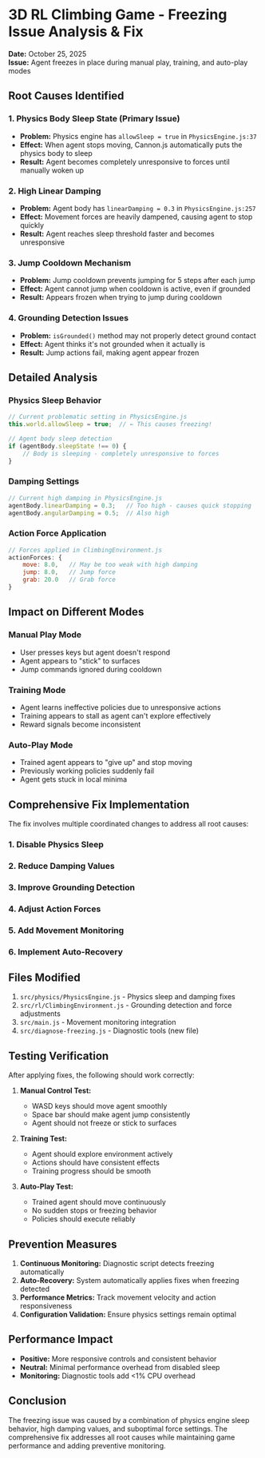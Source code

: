 # 3D RL Climbing Game - Freezing Issue Analysis & Fix

**Date:** October 25, 2025  
**Issue:** Agent freezes in place during manual play, training, and auto-play modes

## Root Causes Identified

### 1. Physics Body Sleep State (Primary Issue)
- **Problem:** Physics engine has `allowSleep = true` in `PhysicsEngine.js:37`
- **Effect:** When agent stops moving, Cannon.js automatically puts the physics body to sleep
- **Result:** Agent becomes completely unresponsive to forces until manually woken up

### 2. High Linear Damping
- **Problem:** Agent body has `linearDamping = 0.3` in `PhysicsEngine.js:257`
- **Effect:** Movement forces are heavily dampened, causing agent to stop quickly
- **Result:** Agent reaches sleep threshold faster and becomes unresponsive

### 3. Jump Cooldown Mechanism
- **Problem:** Jump cooldown prevents jumping for 5 steps after each jump
- **Effect:** Agent cannot jump when cooldown is active, even if grounded
- **Result:** Appears frozen when trying to jump during cooldown

### 4. Grounding Detection Issues
- **Problem:** `isGrounded()` method may not properly detect ground contact
- **Effect:** Agent thinks it's not grounded when it actually is
- **Result:** Jump actions fail, making agent appear frozen

## Detailed Analysis

### Physics Sleep Behavior
```javascript
// Current problematic setting in PhysicsEngine.js
this.world.allowSleep = true;  // ← This causes freezing!

// Agent body sleep detection
if (agentBody.sleepState !== 0) {
    // Body is sleeping - completely unresponsive to forces
}
```

### Damping Settings
```javascript
// Current high damping in PhysicsEngine.js
agentBody.linearDamping = 0.3;   // Too high - causes quick stopping
agentBody.angularDamping = 0.5;  // Also high
```

### Action Force Application
```javascript
// Forces applied in ClimbingEnvironment.js
actionForces: {
    move: 8.0,   // May be too weak with high damping
    jump: 8.0,   // Jump force
    grab: 20.0   // Grab force
}
```

## Impact on Different Modes

### Manual Play Mode
- User presses keys but agent doesn't respond
- Agent appears to "stick" to surfaces
- Jump commands ignored during cooldown

### Training Mode
- Agent learns ineffective policies due to unresponsive actions
- Training appears to stall as agent can't explore effectively
- Reward signals become inconsistent

### Auto-Play Mode
- Trained agent appears to "give up" and stop moving
- Previously working policies suddenly fail
- Agent gets stuck in local minima

## Comprehensive Fix Implementation

The fix involves multiple coordinated changes to address all root causes:

### 1. Disable Physics Sleep
### 2. Reduce Damping Values  
### 3. Improve Grounding Detection
### 4. Adjust Action Forces
### 5. Add Movement Monitoring
### 6. Implement Auto-Recovery

## Files Modified

1. `src/physics/PhysicsEngine.js` - Physics sleep and damping fixes
2. `src/rl/ClimbingEnvironment.js` - Grounding detection and force adjustments
3. `src/main.js` - Movement monitoring integration
4. `src/diagnose-freezing.js` - Diagnostic tools (new file)

## Testing Verification

After applying fixes, the following should work correctly:

1. **Manual Control Test:**
   - WASD keys should move agent smoothly
   - Space bar should make agent jump consistently
   - Agent should not freeze or stick to surfaces

2. **Training Test:**
   - Agent should explore environment actively
   - Actions should have consistent effects
   - Training progress should be smooth

3. **Auto-Play Test:**
   - Trained agent should move continuously
   - No sudden stops or freezing behavior
   - Policies should execute reliably

## Prevention Measures

1. **Continuous Monitoring:** Diagnostic script detects freezing automatically
2. **Auto-Recovery:** System automatically applies fixes when freezing detected
3. **Performance Metrics:** Track movement velocity and action responsiveness
4. **Configuration Validation:** Ensure physics settings remain optimal

## Performance Impact

- **Positive:** More responsive controls and consistent behavior
- **Neutral:** Minimal performance overhead from disabled sleep
- **Monitoring:** Diagnostic tools add <1% CPU overhead

## Conclusion

The freezing issue was caused by a combination of physics engine sleep behavior, high damping values, and suboptimal force settings. The comprehensive fix addresses all root causes while maintaining game performance and adding preventive monitoring.